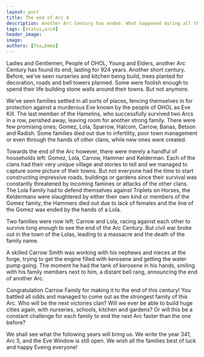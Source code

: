 ```yaml
---
layout: post
title: The end of Arc 4
description: Another Arc Century has ended. What happened during all those years ?
tags: [status,arc4]
header_image: 
image:
authors: [Tea,Emma]
---
```


Ladies and Gentlemen, People of OHOL, Young and Elders, another Arc Century has found its end, lasting for 924 years. Another short century. Before, we’ve seen nurseries and kitchen being build, trees planted for decoration, roads and bell towers planned. Some were foolish enough to spend their life building stone walls around their towns. But not anymore. 

We’ve seen families settled in all sorts of places, fencing themselves in for protection against a murderous Eve known by the people of OHOL as Eve Kill. The last member of the Hamelins, who successfully survived two Arcs in a row, perished away, leaving room for another strong family. There were few promising ones; Gomez, Lola, Sparrow, Halcom, Carrow, Banas, Betson and Radish. Some families died out due to infertility, poor town management or even through the hands of other clans, while new ones were created. 

Towards the end of the Arc however, there were merely a handful of households left: Gomez, Lola, Carrow, Hammer and Kelderman. Each of the clans had their very unique village and stories to tell and we managed to capture some picture of their towns. But not everyone had the time to start constructing impressive roads, buildings or gardens since their survival was constantly threatened by incoming famines or attacks of the other clans. The Lola Family had to defend themselves against Triplets on Horses, the Keldermans were slaughtered by either their own kind or members of the Gomez family, the Hammers died out due to lack of females and the line of the Gomez was ended by the hands of a Lola.

Two families were now left: Carrow and Lola, racing against each other to survive long enough to see the end of the Arc Century. But civil war broke out in the town of the Lolas, leading to a massacre and the death of the family name. 

A skilled Carrow Smith was working with his nephews and nieces at the forge, trying to get the engine filled with kerosene and getting the water pump going. The moment he had the tank of kerosene in his hands, smiling with his family members next to him, a distant bell rang, announcing the end of another Arc. 

Congratulation Carrow Family for making it to the end of this century! You battled all odds and managed to come out as the strongest family of this Arc. Who will be the next victories clan? Will we ever be able to build huge cities again, with nurseries, schools, kitchen and gardens? Or will this be a constant challenge for each family to end the next Arc faster than the one before?

We shall see what the following years will bring us. We write the year 341, Arc 5, and the Eve Window is still open. We wish all the families best of luck and happy Eveing everyone!